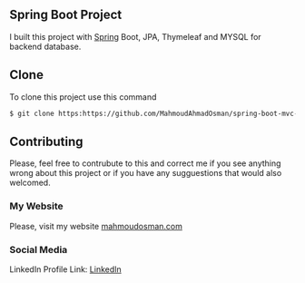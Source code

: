 ## Spring Boot Project

I built this project with [Spring](https://spring.io/projects/spring-boot) Boot, JPA, Thymeleaf and MYSQL for backend database.

## Clone

To clone this project use this command

```bash
$ git clone https:https://github.com/MahmoudAhmadOsman/spring-boot-mvc-restful-api.git
```





## Contributing

Please, feel free to contrubute to this and correct me if you see anything wrong about this project or if you have any sugguestions that would also welcomed.

### My Website

Please, visit my website
[mahmoudosman.com](http://www.mahmoudosman.com/)


### Social Media

LinkedIn Profile Link: [LinkedIn](https://www.linkedin.com/in/mahmoudaoman/) 
